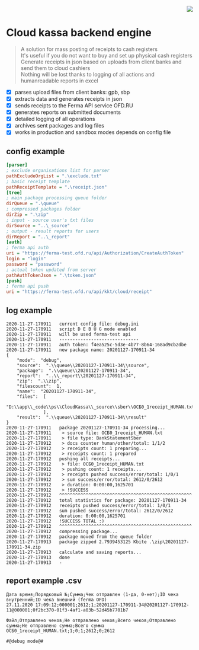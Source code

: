 <p align="right">
  <img src="https://img.shields.io/badge/language-powershell-skyblue?style"/>
</p>

# Cloud kassa backend engine
> A solution for mass posting of receipts to cash registers  
> It's useful if you do not want to buy and set up physical cash registers  
> Generate receipts in json based on uploads from client banks and send them to cloud cashiers  
> Nothing will be lost thanks to logging of all actions and humanreadable reports in excel

- [x] parses upload files from client banks: gpb, sbp
- [x] extracts data and generates receipts in json
- [x] sends receipts to the Ferma API service OFD.RU
- [x] generates reports on submitted documents
- [x] detailed logging of all operations
- [x] archives sent packages and log files
- [x] works in production and sandbox modes depends on config file

## config example
```ini
[parser]
; exclude organisations list for parser
pathExcludeOrgList = ".\exclude.txt"
; basic receipt template
pathReceiptTemplate = ".\receipt.json"
[tree]
; main package processing queue folder
dirQueue = ".\queue"
; compressed packages folder
dirZip = ".\zip"
; input - source user's txt files
dirSource = "..\_source"
; output - result reports for users
dirReport = "..\_report"
[auth]
; ferma api auth
uri = "https://ferma-test.ofd.ru/api/Authorization/CreateAuthToken"
login = "login"
password = "password"
; actual token updated from server
pathAuthTokenJson = ".\token.json"
[push]
; ferma api push
uri = "https://ferma-test.ofd.ru/api/kkt/cloud/receipt"
```
## log example
```
2020-11-27-170911	current config file: debug.ini
2020-11-27-170911	script D E B U G mode enabled
2020-11-27-170911	will be used ferma-test api
2020-11-27-170911	------------------------------
2020-11-27-170911	auth token: f4ea525c-5d3e-4b77-8b64-168ad9cb2dbe
2020-11-27-170911	new package name: 20201127-170911-34
{
    "mode":  "debug",
    "source":  ".\\queue\\20201127-170911-34\\source",
    "package":  ".\\queue\\20201127-170911-34",
    "report":  "..\\_report\\20201127-170911-34",
    "zip":  ".\\zip",
    "filescount":  1,
    "name":  "20201127-170911-34",
    "files":  [
                  "D:\\app\\_code\\ps\\CloudKassa\\_source\\sber\\ОСБ0_1receipt_HUMAN.txt"
              ],
    "result":  ".\\queue\\20201127-170911-34\\result"
}
2020-11-27-170911	package 20201127-170911-34 processing...
2020-11-27-170911	 > source file: ОСБ0_1receipt_HUMAN.txt
2020-11-27-170911	 > file type: BankStatementSber
2020-11-27-170912	 > docs counter human/other/total: 1/1/2
2020-11-27-170912	 > receipts count: 1 preparing...
2020-11-27-170912	 > receipts count: 1 prepared
2020-11-27-170912	pushing all receipts...
2020-11-27-170912	 > file: ОСБ0_1receipt_HUMAN.txt
2020-11-27-170912	 > pushing count: 1 receipts...
2020-11-27-170912	 > receipts pushed success/error/total: 1/0/1
2020-11-27-170912	 > sum success/error/total: 2612/0/2612
2020-11-27-170912	 > duration: 0:00:00,1625701
2020-11-27-170912	 > !SUCCESS
2020-11-27-170912	^^^^^^^^^^^^^^^^^^^^^^^^^^^^^^^^^^^^^^^^^^^^^^^^^^
2020-11-27-170912	total statistics for package: 20201127-170911-34
2020-11-27-170912	receipts pushed success/error/total: 1/0/1
2020-11-27-170912	sum pushed success/error/total: 2612/0/2612
2020-11-27-170912	duration: 0:00:00,1625701
2020-11-27-170912	!SUCCESS TOTAL :)
2020-11-27-170912	^^^^^^^^^^^^^^^^^^^^^^^^^^^^^^^^^^^^^^^^^^^^^^^^^^
2020-11-27-170912	compressing package...
2020-11-27-170912	package moved from the queue folder
2020-11-27-170913	package zipped 2.7939453125 Kbite .\zip\20201127-170911-34.zip
2020-11-27-170913	calculate and saving reports...
2020-11-27-170913	done
2020-11-27-170913	-
```
## report example .csv
```
Дата время;Порядковый №;Сумма;Чек отправлен (1-да, 0-нет);ID чека внутренний;ID чека внешний (ferma OFD)
27.11.2020 17:09:12;000001;2612;1;20201127-170911-34@20201127-170912-11@000001;0f2bc370-01f3-4af1-a03b-52d45b7701b7

Файл;Отправлено чеков;Не отправлено чеков;Всего чеков;Отправлено сумма;Не отправлено сумма;Всего сумма
ОСБ0_1receipt_HUMAN.txt;1;0;1;2612;0;2612

#@debug mode@#
```


